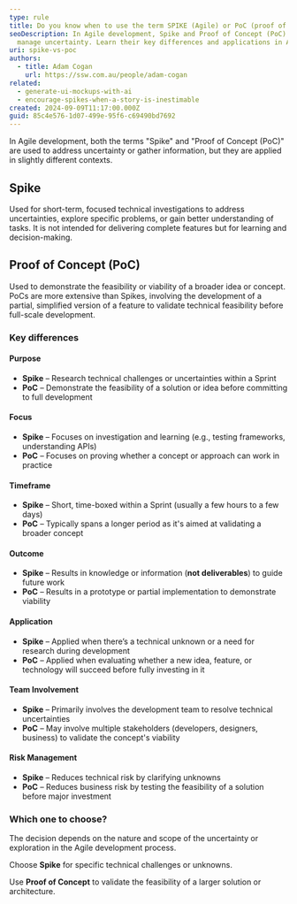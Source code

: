 ```yaml
---
type: rule
title: Do you know when to use the term SPIKE (Agile) or PoC (proof of concept)?”
seoDescription: In Agile development, Spike and Proof of Concept (PoC) help
  manage uncertainty. Learn their key differences and applications in Agile.
uri: spike-vs-poc
authors:
  - title: Adam Cogan
    url: https://ssw.com.au/people/adam-cogan
related:
  - generate-ui-mockups-with-ai
  - encourage-spikes-when-a-story-is-inestimable
created: 2024-09-09T11:17:00.000Z
guid: 85c4e576-1d07-499e-95f6-c69490bd7692
---
```

In Agile development, both the terms "Spike" and "Proof of Concept (PoC)" are used to address uncertainty or gather information, but they are applied in slightly different contexts.

<!--endintro-->

## Spike

Used for short-term, focused technical investigations to address uncertainties, explore specific problems, or gain better understanding of tasks. It is not intended for delivering complete features but for learning and decision-making.

## Proof of Concept (PoC)

Used to demonstrate the feasibility or viability of a broader idea or concept. PoCs are more extensive than Spikes, involving the development of a partial, simplified version of a feature to validate technical feasibility before full-scale development.

### Key differences

#### Purpose

* **Spike** – Research technical challenges or uncertainties within a Sprint  
* **PoC** – Demonstrate the feasibility of a solution or idea before committing to full development

#### Focus

* **Spike** – Focuses on investigation and learning (e.g., testing frameworks, understanding APIs)  
* **PoC** – Focuses on proving whether a concept or approach can work in practice

#### Timeframe

* **Spike** – Short, time-boxed within a Sprint (usually a few hours to a few days)  
* **PoC** – Typically spans a longer period as it's aimed at validating a broader concept

#### Outcome

* **Spike** – Results in knowledge or information (**not deliverables**) to guide future work  
* **PoC** – Results in a prototype or partial implementation to demonstrate viability

#### Application

* **Spike** – Applied when there’s a technical unknown or a need for research during development  
* **PoC** – Applied when evaluating whether a new idea, feature, or technology will succeed before fully investing in it

#### Team Involvement

* **Spike** – Primarily involves the development team to resolve technical uncertainties  
* **PoC** – May involve multiple stakeholders (developers, designers, business) to validate the concept's viability

#### Risk Management

* **Spike** – Reduces technical risk by clarifying unknowns  
* **PoC** – Reduces business risk by testing the feasibility of a solution before major investment

### Which one to choose?

The decision depends on the nature and scope of the uncertainty or exploration in the Agile development process.

Choose **Spike** for specific technical challenges or unknowns.

Use **Proof of Concept** to validate the feasibility of a larger solution or architecture.
